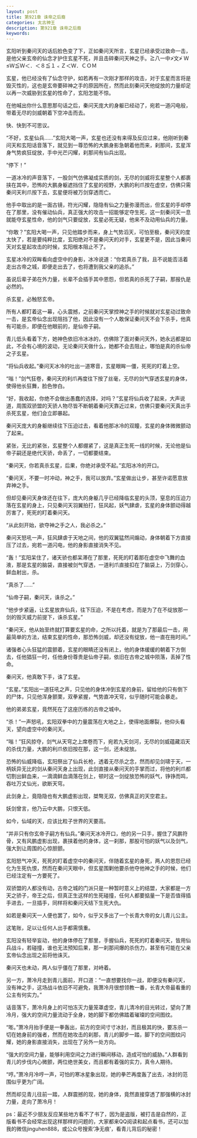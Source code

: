 ```yaml
---
layout: post
title: 第921章 诛帝之后裔
categories: 太古神王
description: 第921章 诛帝之后裔
keywords:
---
```


玄阳听到秦问天的话后脸色变了下，正如秦问天所言，玄星已经承受过致命一击，是他父亲玄帝的仙念才护住玄星不死，并且击碎秦问天神之手。≧八一中≯文≯  Ｗ≤Ｗ≦Ｗ＜．＜８≦１﹤Ｚ＜Ｗ．ＣＯＭ

玄星，他已经没有了仙念守护，如若再有一次刚才那样的攻击，对于玄星而言将是毁灭性的，这也是玄帝要碎神之手的原因所在，然而此刻秦问天他绽放的力量却足以再一次威胁到玄星的性命了，玄阳怎能不惊。

在他喊出你什么意思那句话之后，秦问天庞大的身躯已经动了，宛若一道闪电般，带着无尽的剑威朝着下空冲击而去。

快、快到不可思议。

“不好，玄星仙兵……”玄阳大喝一声，玄星也还没有来得及反应过来，他刚听到秦问天和玄阳话音落下，就见到一尊恐怖的大鹏身影急朝着他而来，刹那间，玄星浑身气势疯狂绽放，手中光芒闪耀，刹那间有仙兵出现。

“停下！”

一道冰冷的声音落下，一股剑气仿佛凝成实质的剑，无尽的剑威将玄星整个人都裹挟在其中，恐怖的大鹏身躯遮挡住了玄星的视野，大鹏的利爪按在虚空，仿佛只需秦问天利爪按下去，玄星便将被万剑穿透而亡。

他手中取出的是一面古镜，符光闪耀，隐隐有仙之力量弥漫而出，但玄星的手却停在了那里，没有催动仙兵，真正强大的攻击一招能够定夺生死，这一刻秦问天一息就能夺玄星性命，他的剑气只要绽放，玄星必死无疑，他来不及动用仙兵的力量。

“你敢？”玄阳大喝一声，只见他踏步而来，身上气势滔天，可怕至极，秦问天的度太快了，若是要纯粹比度，玄阳绝对不是秦问天的对手，玄星更不是，因此当秦问天对玄星起攻击的时候，玄阳根本阻止不了。

玄星冰冷的双眸看向虚空中的身影，冰冷说道：“你若真杀了我，且不说能否活着走出古帝之城，即便走出去了，也将遭到我父亲的追杀。”

虽说后辈子弟在外力量，长辈不会插手其中恩怨，但若真的杀死了子嗣，那报仇是必然的。

杀玄星，必触怒玄帝。

所有人都盯着这一幕，心头震撼，之前秦问天掌控神之手的时候就对玄星动过致命一击，是玄帝仙念出现阻挡了他，因此没有一个人敢保证秦问天不会下杀手，他真有可能杀，即便在他眼前的，是仙帝子嗣。

青儿低头看着下方，她神色依旧冷冰冰的，仿佛除了面对秦问天外，她永远都是如此，不会有心境的波动，无论秦问天做什么，她都不会去阻止，哪怕是真的杀仙帝之子玄星。

“将仙兵收起。”秦问天冰冷的吐出一道寒音，玄星眼眸一僵，死死的盯着上空。

“嗡！”剑气狂卷，秦问天的利爪再度往下按了丝毫，无尽的剑气穿透玄星的身体，使得他长狂舞，脸色惨白。

“好，我收起，你绝不会做出愚蠢的选择，对吗？”玄星将仙兵收了起来，大声说道，周围双骄盟的天骄人物尽皆不断朝着秦问天靠近过来，仿佛只要秦问天真出手杀死玄星，他们会立即暴起。

秦问天庞大的身躯继续往下压迫过去，看着他那冰冷的双瞳，玄星的身体微微颤动了起来。

紧张，无比的紧张，玄星整个人都绷紧了，这是真正生死一线的时候，无论他是仙帝子嗣还是绝代天骄，命丢了，一切都要结束。

“秦问天，你若真杀玄星，后果，你绝对承受不起。”玄阳冰冷的开口。

“秦问天，不要一时冲动，神之手，我可以放弃。”玄星做出让步，甚至许诺愿意放弃神之手。

但却见秦问天身体还在往下，庞大的身躯几乎已经降临玄星的头顶，窒息的压迫力落在玄星的身上，只见秦问天羽翼拍打，狂风起，妖气肆虐，玄星的身体颤动得越厉害了，死死的盯着秦问天。

“从此刻开始，欲夺神之手之人，我必杀之。”

秦问天怒吼一声，狂风肆虐于天地之间，他的双翼猛然间煽动，身体朝着下方直接压了过去，宛若一道闪电，他的身影直接消失不见。

“轰！”玄阳呆住了，诸天骄也都呆滞在了那里，死死的盯着那在虚空中飞舞的血液，那是玄星的脑袋，直接被剑气穿透，一道利爪直接扣在了脑袋上，万剑穿心，鲜血射出，杀。

“真杀了……”

“仙帝子嗣，秦问天，诛杀之。”

“他步步紧逼，让玄星放弃仙兵，往下压迫，不是在考虑，而是为了在不绽放那一剑的毁灭威力前提下，诛杀玄星。”

“秦问天，他从始至终就打算要玄星的命，之所以托着，就是为了那最后一击，用最简单的方法，结束玄星的性命，那恐怖剑威，却还没有绽放，他一直在拖时间。”

诸强者心头狂猛的震颤着，玄星的眼睛还没有闭上，他的身体缓缓的朝着下方倒去，任他猖狂一时，任他身份尊贵是仙帝子嗣，依旧在古帝之城中陨落，丢掉了性命。

秦问天，他真敢下手，诛了玄星。

“玄星。”玄阳出一道狂吼之声，只见他的身体冲到玄星的身前，留给他的只有倒下的尸体，只见他浑身颤栗，双拳紧握，气势直冲天穹，似乎随时可能会暴走。

他的弟弟玄星，竟然死在了这座历练的古帝之城中。

“杀！”一声怒吼，玄阳双拳中的力量震荡在大地之上，使得地面爆裂，他仰头看天，望向虚空中的秦问天。

“嗡！”狂风掠夺，剑气从天穹之上席卷而下，宛若九天剑河，无尽的剑威蕴藏滔天的杀伐力量，大鹏的利爪依旧按在那，这一剑，还未绽放。

恐怖的仙威降临，玄阳祭出了仙兵长枪，透着无尽杀之念，然而却见剑啸于天，一柄妖异无比的剑从秦问天身上出现，此剑直接从秦问天的手掌而过，将他的利爪都切割出鲜血来，一滴滴鲜血滴落在剑上，顿时这一剑绽放恐怖的妖气，铮铮而鸣，吞吐万丈仙光，欲断天穹。

此剑身上，竟隐隐也有大鹏虚影出现，桀骜无双，仿佛真正的天空君主。

妖剑曾言，他乃云中大鹏，只恨天低。

如今，仙域的天，应该比粒子世界的天要高。

“并非只有你玄帝子嗣方有仙兵。”秦问天冰冷开口，他的另一只手，握住了风鹏符骨，又有风鹏虚影出现，裹挟着他的身体，这一刹那，那股可怕的妖气以及剑气，强大到让周围的心惊胆颤。

玄阳怒气冲天，死死的盯着虚空中的秦问天，伴随着玄星的身死，两人的恩怨已经化为生死仇恨，然而在秦问天眼中，但玄星围剿他要杀他夺他神之手的时候，他们已经注定有一方要死了。

双骄盟的人都没有动，古帝之城的门派只是一种暂时意义上的结盟，大家都是一方天之骄子，帝王之后，但真正生这样的生死碰撞，任何人都要掂量一下是否值得插手进去，一旦插手，同样将和秦问天结下生死大仇。

如若是秦问天一人便也罢了，如今，似乎又多出了一个长青大帝的女儿青儿公主。

这笔账，足以让任何人出手都需慎重。

玄阳没有轻举妄动，他的身体停在了那里，手握仙兵，死死的盯着秦问天，皆用仙兵战斗，若碰撞，谁也无法预知后果，那一刹那间爆的杀伤力，甚至有可能在父亲玄帝仙念出现之前将他诛灭。

秦问天也未动，两人似乎僵在了那里，对峙着。

另一方，萧冷月走到青儿面前，开口道：“一直想要找你一战，即便没有秦问天，没有神之手，这场战斗依旧不可避免，我萧冷月很想领教一番，长青大帝最看重的公主有何实力。”

话音落下，萧冷月身上的可怕冻灭力量笼罩虚空，青儿清冷的目光转过，望向了萧冷月，强大的空间力量流动于全身，她的脚下都仿佛踏着璀璨的空间图纹。

“嘭。”萧冷月抬手便是一拳轰出，前方的空间寸寸冰封，而且极其的快，要冻杀一切在她身前的强者，然而在她攻击的刹那，青儿的脚步一踏，脚下的空间图纹闪耀，她的身影直接消失，出现在了另外一处方向。

“强大的空间力量，能够利用空间之力进行瞬间移动，造成可怕的威胁。”人群看到青儿的步伐内心微颤，两位绝世美女，而且都有着强的实力，真令人期待。

“哼。”萧冷月冷哼一声，可怕的寒冰星象出现，她的拳芒再度轰了出去，冰封的范围似乎更为广阔。

然而却见青儿往前一踏，人群震撼的现，她的身体，竟然直接穿透了那强横的冰封力量，走向了萧冷月！

ps：最近不少朋友反应某些地方看不了书了，因为是盗版，被打击是自然的，正版看书不会经常出现这样那样的问题的，大家都来QQ阅读和起点看书，还可以加我的微信jinguhen888，或公众号搜索‘净无痕’，看青儿背后的秘密！

